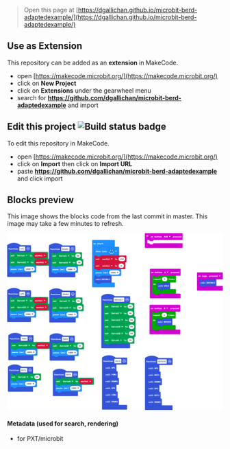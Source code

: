 
> Open this page at [https://dgallichan.github.io/microbit-berd-adaptedexample/](https://dgallichan.github.io/microbit-berd-adaptedexample/)

## Use as Extension

This repository can be added as an **extension** in MakeCode.

* open [https://makecode.microbit.org/](https://makecode.microbit.org/)
* click on **New Project**
* click on **Extensions** under the gearwheel menu
* search for **https://github.com/dgallichan/microbit-berd-adaptedexample** and import

## Edit this project ![Build status badge](https://github.com/dgallichan/microbit-berd-adaptedexample/workflows/MakeCode/badge.svg)

To edit this repository in MakeCode.

* open [https://makecode.microbit.org/](https://makecode.microbit.org/)
* click on **Import** then click on **Import URL**
* paste **https://github.com/dgallichan/microbit-berd-adaptedexample** and click import

## Blocks preview

This image shows the blocks code from the last commit in master.
This image may take a few minutes to refresh.

![A rendered view of the blocks](https://github.com/dgallichan/microbit-berd-adaptedexample/raw/master/.github/makecode/blocks.png)

#### Metadata (used for search, rendering)

* for PXT/microbit
<script src="https://makecode.com/gh-pages-embed.js"></script><script>makeCodeRender("{{ site.makecode.home_url }}", "{{ site.github.owner_name }}/{{ site.github.repository_name }}");</script>
